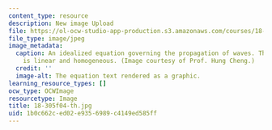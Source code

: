 ```yaml
---
content_type: resource
description: New image Upload
file: https://ol-ocw-studio-app-production.s3.amazonaws.com/courses/18-305-advanced-analytic-methods-in-science-and-engineering-fall-2004/1b0c662ced02e9356989c4149ed585ff_18-305f04-th.jpg
file_type: image/jpeg
image_metadata:
  caption: An idealized equation governing the propagation of waves. This equation
    is linear and homogeneous. (Image courtesy of Prof. Hung Cheng.)
  credit: ''
  image-alt: The equation text rendered as a graphic.
learning_resource_types: []
ocw_type: OCWImage
resourcetype: Image
title: 18-305f04-th.jpg
uid: 1b0c662c-ed02-e935-6989-c4149ed585ff
---
```

